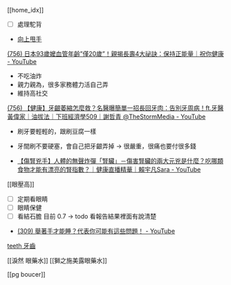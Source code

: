 [[home_idx]]


- [ ] 處理駝背
- [向上甩手](https://www.facebook.com/reel/586995150359247)



[(756) 日本93歲嬤血管年齡”僅20歲”！親揭長壽4大祕訣：保持正能量｜祝你健康 - YouTube](https://www.youtube.com/watch?v=KMYchLWa3r4&list=WL&index=127)
- 不吃油炸
- 親力親為，很多家務體力活自己弄
- 維持高社交




[(756) 【健康】牙齦萎縮怎麼救？名醫曝簡單一招長回牙肉：告別牙周病！ft.牙醫黃偉家｜油拔法｜下班經濟學509｜謝哲青 ‪@TheStormMedia‬ - YouTube](https://www.youtube.com/watch?v=wqUqd34p2J0)
- 刷牙要輕輕的，跟刷豆腐一樣
- 牙間刷不要硬塞，會自己把牙齦弄掉 -> 很嚴重，很痛也要付很多錢

- [【傷腎兇手】人體的無聲炸彈「腎臟」－傷害腎臟的兩大元兇是什麼？吃哪類食物才能有漂亮的腎指數？｜健康直播精華｜賴宇凡Sara - YouTube](https://www.youtube.com/watch?v=17NO8ihZc8M&list=WL&index=73)


[[眼壓高]]

- [ ] 定期看眼睛
- [ ] 眼睛保健
- [ ] 看結石膽 目前 0.7 → todo 看報告結果裡面有說清楚
- [(309) 舉著手才能睡？代表你可能有這些問題！ - YouTube](https://www.youtube.com/watch?v=ItjvhLgAwFs&list=WL&index=2)

[teeth 牙齒](https://www.notion.so/teeth-8b78cd1a02da45c28fed646898901a41?pvs=21)




[[淚然 眼藥水]]
[[獅之施美露眼藥水]]



[[pg boucer]]

